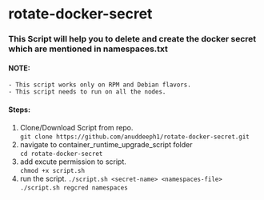 # rotate-docker-secret

### This Script will help you to delete and create the docker secret which are mentioned in namespaces.txt

#### NOTE: 
    - This script works only on RPM and Debian flavors.
    - This script needs to run on all the nodes.

#### Steps:
1. Clone/Download Script from repo.\
    `git clone https://github.com/anuddeeph1/rotate-docker-secret.git `
2.  navigate to container_runtime_upgrade_script folder\
    `cd rotate-docker-secret`
3.  add excute permission to script.\
    `chmod +x script.sh`
4.  run the script.
        `./script.sh <secret-name> <namespaces-file>`
        `./script.sh regcred namespaces`


